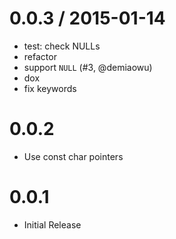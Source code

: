 
0.0.3 / 2015-01-14
==================

  * test: check NULLs
  * refactor
  * support `NULL` (#3, @demiaowu)
  * dox
  * fix keywords

# 0.0.2

  * Use const char pointers

# 0.0.1

  * Initial Release
